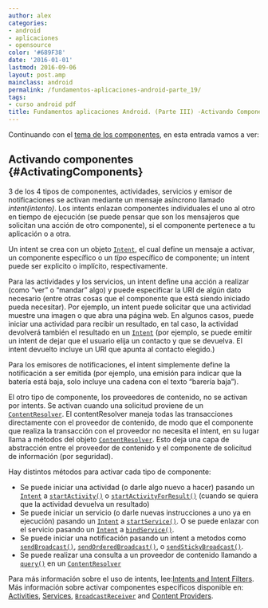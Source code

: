 ```yaml
---
author: alex
categories:
- android
- aplicaciones
- opensource
color: '#689F38'
date: '2016-01-01'
lastmod: 2016-09-06
layout: post.amp
mainclass: android
permalink: /fundamentos-aplicaciones-android-parte_19/
tags:
- curso android pdf
title: Fundamentos aplicaciones Android. (Parte III) -Activando Componentes
---
```


Continuando con el [tema de los componentes][1], en esta entrada vamos a ver:



## Activando componentes {#ActivatingComponents}

3 de los 4 tipos de componentes, actividades, servicios y emisor de notificaciones se activan mediante un mensaje asíncrono llamado *intent(intento)*. Los intents enlazan componentes individuales el uno al otro en tiempo de ejecución (se puede pensar que son los mensajeros que solicitan una acción de otro componente), si el componente pertenece a tu aplicación o a otra.

<!--more--><!--ad-->

Un intent se crea con un objeto <a href="http://developer.android.com/reference/android/content/Intent.html">`Intent`</a>, el cual define un mensaje a activar, un componente específico o un *tipo* específico de componente; un intent puede ser explicito o implícito, respectivamente.

Para las actividades y los servicios, un intent define una acción a realizar (como &#8220;ver&#8221; o &#8220;mandar&#8221; algo) y puede especificar la URI de algún dato necesario (entre otras cosas que el componente que está siendo iniciado pueda necesitar). Por ejemplo, un intent puede solicitar que una actividad muestre una imagen o que abra una página web. En algunos casos, puede iniciar una actividad para recibir un resultado, en tal caso, la actividad devolverá también el resultado en un <a href="http://developer.android.com/reference/android/content/Intent.html">`Intent`</a> (por ejemplo, se puede emitir un intent de dejar que el usuario elija un contacto y que se devuelva. El intent devuelto incluye un URI que apunta al contacto elegido.)

Para los emisores de notificaciones, el intent simplemente define la notificación a ser emitida (por ejemplo, una emisión para indicar que la batería está baja, solo incluye una cadena con el texto &#8220;barería baja&#8221;).

El otro tipo de componente, los proveedores de contenido, no se activan por intents. Se activan cuando una solicitud proviene de un <a href="http://developer.android.com/reference/android/content/ContentResolver.html">`ContentResolver`</a>.  El contentResolver maneja todas las transacciones directamente con el proveedor de contenido, de modo que el componente que realiza la transacción con el proveedor no necesita el intent, en su lugar llama a métodos del objeto <a href="http://developer.android.com/reference/android/content/ContentResolver.html">`ContentResolver`</a>. Esto deja una capa de abstracción entre el proveedor de contenido y el componente de solicitud de información (por seguridad).

Hay distintos métodos para activar cada tipo de componente:

* Se puede iniciar una actividad (o darle algo nuevo a hacer) pasando un <a href="http://developer.android.com/reference/android/content/Intent.html">`Intent`</a> a <a href="http://developer.android.com/reference/android/content/Context.html#startActivity(android.content.Intent)">`startActivity()`</a> o <a href="http://developer.android.com/reference/android/app/Activity.html#startActivityForResult(android.content.Intent, int)">`startActivityForResult()`</a> (cuando se quiera que la actividad devuelva un resultado)
* Se puede iniciar un servicio (o darle nuevas instrucciones a uno ya en ejecución) pasando un <a href="http://developer.android.com/reference/android/content/Intent.html">`Intent`</a> a <a href="http://developer.android.com/reference/android/content/Context.html#startService(android.content.Intent)">`startService()`</a>. O se puede enlazar con el servicio pasando un <a href="http://developer.android.com/reference/android/content/Intent.html">`Intent`</a> a <a href="http://developer.android.com/reference/android/content/Context.html#bindService(android.content.Intent, android.content.ServiceConnection, int)">`bindService()`</a>.
* Se puede iniciar una notificación pasando un intent a metodos como <a href="http://developer.android.com/reference/android/content/Context.html#sendBroadcast(android.content.Intent)">`sendBroadcast()`</a>, <a href="http://developer.android.com/reference/android/content/Context.html#sendOrderedBroadcast(android.content.Intent, java.lang.String)">`sendOrderedBroadcast()`</a>, o <a href="http://developer.android.com/reference/android/content/Context.html#sendStickyBroadcast(android.content.Intent)">`sendStickyBroadcast()`</a>.
* Se puede realizar una consulta a un proveedor de contenido llamando a <a href="http://developer.android.com/reference/android/content/ContentProvider.html#query(android.net.Uri, java.lang.String[], java.lang.String, java.lang.String[], java.lang.String)">`query()`</a> en un <a href="http://developer.android.com/reference/android/content/ContentResolver.html">`ContentResolver`</a>

Para más información sobre el uso de intents, lee:[Intents and Intent Filters][2]. Más información sobre activar componentes específicos disponible en: [Activities][3], [Services][4], <a href="http://developer.android.com/reference/android/content/BroadcastReceiver.html">`BroadcastReceiver`</a> and [Content Providers][5].

 [1]: https://elbauldelprogramador.com/fundamentos-aplicaciones-android-parte_18/
 [2]: http://developer.android.com/guide/topics/intents/intents-filters.html
 [3]: http://developer.android.com/guide/topics/fundamentals/activities.html
 [4]: http://developer.android.com/guide/topics/fundamentals/services.html
 [5]: http://developer.android.com/guide/topics/providers/content-providers.html